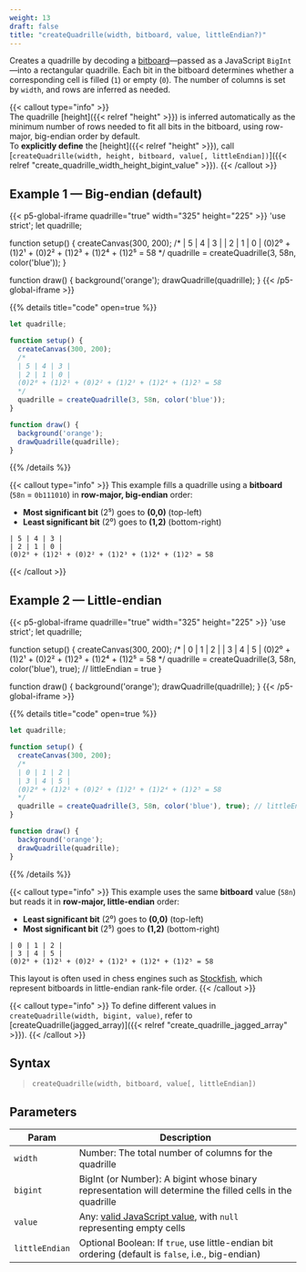 ```yaml
---
weight: 13
draft: false
title: "createQuadrille(width, bitboard, value, littleEndian?)"
---
```


Creates a quadrille by decoding a [bitboard](https://en.wikipedia.org/wiki/Bitboard)—passed as a JavaScript `BigInt`—into a rectangular quadrille. Each bit in the bitboard determines whether a corresponding cell is filled (`1`) or empty (`0`). The number of columns is set by `width`, and rows are inferred as needed.

{{< callout type="info" >}}  
The quadrille [height]({{< relref "height" >}}) is inferred automatically as the minimum number of rows needed to fit all bits in the bitboard, using row-major, big-endian order by default.  
To **explicitly define** the [height]({{< relref "height" >}}), call [`createQuadrille(width, height, bitboard, value[, littleEndian])`]({{< relref "create_quadrille_width_height_bigint_value" >}}).
{{< /callout >}}

## Example 1 — Big-endian (default)

{{< p5-global-iframe quadrille="true" width="325" height="225" >}}
'use strict';
let quadrille;

function setup() {
  createCanvas(300, 200);
  /*
  | 5 | 4 | 3 |
  | 2 | 1 | 0 |
  (0)2⁰ + (1)2¹ + (0)2² + (1)2³ + (1)2⁴ + (1)2⁵ = 58
  */
  quadrille = createQuadrille(3, 58n, color('blue'));
}

function draw() {
  background('orange');
  drawQuadrille(quadrille);
}
{{< /p5-global-iframe >}}

{{% details title="code" open=true %}}
```js
let quadrille;

function setup() {
  createCanvas(300, 200);
  /*
  | 5 | 4 | 3 |
  | 2 | 1 | 0 |
  (0)2⁰ + (1)2¹ + (0)2² + (1)2³ + (1)2⁴ + (1)2⁵ = 58
  */
  quadrille = createQuadrille(3, 58n, color('blue'));
}

function draw() {
  background('orange');
  drawQuadrille(quadrille);
}
```
{{% /details %}}

{{< callout type="info" >}}
This example fills a quadrille using a **bitboard** (`58n` = `0b111010`) in **row-major, big-endian** order:

* **Most significant bit** (2⁵) goes to **(0,0)** (top-left)
* **Least significant bit** (2⁰) goes to **(1,2)** (bottom-right)

```
| 5 | 4 | 3 |
| 2 | 1 | 0 |
(0)2⁰ + (1)2¹ + (0)2² + (1)2³ + (1)2⁴ + (1)2⁵ = 58
```
{{< /callout >}}

## Example 2 — Little-endian

{{< p5-global-iframe quadrille="true" width="325" height="225" >}}
'use strict';
let quadrille;

function setup() {
  createCanvas(300, 200);
  /*
  | 0 | 1 | 2 |
  | 3 | 4 | 5 |
  (0)2⁰ + (1)2¹ + (0)2² + (1)2³ + (1)2⁴ + (1)2⁵ = 58
  */
  quadrille = createQuadrille(3, 58n, color('blue'), true); // littleEndian = true
}

function draw() {
  background('orange');
  drawQuadrille(quadrille);
}
{{< /p5-global-iframe >}}

{{% details title="code" open=true %}}
```js
let quadrille;

function setup() {
  createCanvas(300, 200);
  /*
  | 0 | 1 | 2 |
  | 3 | 4 | 5 |
  (0)2⁰ + (1)2¹ + (0)2² + (1)2³ + (1)2⁴ + (1)2⁵ = 58
  */
  quadrille = createQuadrille(3, 58n, color('blue'), true); // littleEndian = true
}

function draw() {
  background('orange');
  drawQuadrille(quadrille);
}
```
{{% /details %}}

{{< callout type="info" >}}
This example uses the same **bitboard** value (`58n`) but reads it in **row-major, little-endian** order:

* **Least significant bit** (2⁰) goes to **(0,0)** (top-left)
* **Most significant bit** (2⁵) goes to **(1,2)** (bottom-right)

```
| 0 | 1 | 2 |
| 3 | 4 | 5 |
(0)2⁰ + (1)2¹ + (0)2² + (1)2³ + (1)2⁴ + (1)2⁵ = 58
```

This layout is often used in chess engines such as [Stockfish](https://github.com/official-stockfish/Stockfish), which represent bitboards in little-endian rank-file order.
{{< /callout >}}

{{< callout type="info" >}}
To define different values in `createQuadrille(width, bigint, value)`, refer to [createQuadrille(jagged_array)]({{< relref "create_quadrille_jagged_array" >}}).
{{< /callout >}}

## Syntax

> `createQuadrille(width, bitboard, value[, littleEndian])`

## Parameters

| Param    | Description                                                                                                        |
|----------|--------------------------------------------------------------------------------------------------------------------|
| `width`  | Number: The total number of columns for the quadrille                                                              |
| `bigint` | BigInt (or Number): A bigint whose binary representation will determine the filled cells in the quadrille          |
| `value`  | Any: [valid JavaScript value](https://www.w3schools.com/js/js_datatypes.asp), with `null` representing empty cells |
| `littleEndian` | Optional Boolean: If `true`, use little-endian bit ordering (default is `false`, i.e., big-endian)           |